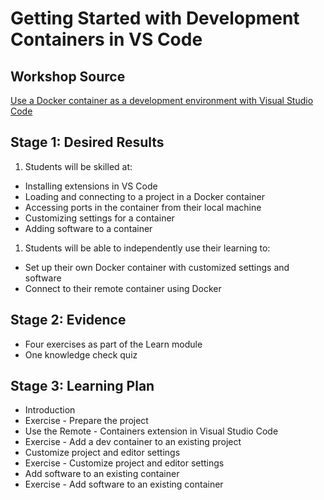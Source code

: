 # Getting Started with Development Containers in VS Code

## Workshop Source

[Use a Docker container as a development environment with Visual Studio Code](https://docs.microsoft.com/en-us/learn/modules/use-docker-container-dev-env-vs-code/?WT.mc_id=academic-55190-ornella)

## Stage 1: Desired Results 

1. Students will be skilled at:
- Installing extensions in VS Code
- Loading and connecting to a project in a Docker container
- Accessing ports in the container from their local machine
- Customizing settings for a container
- Adding software to a container
1. Students will be able to independently use their learning to:
- Set up their own Docker container with customized settings and software
- Connect to their remote container using Docker 

## Stage 2: Evidence
 
- Four exercises as part of the Learn module
- One knowledge check quiz 

## Stage 3: Learning Plan

- Introduction
- Exercise - Prepare the project
- Use the Remote - Containers extension in Visual Studio Code
- Exercise - Add a dev container to an existing project
- Customize project and editor settings
- Exercise - Customize project and editor settings
- Add software to an existing container
- Exercise - Add software to an existing container



